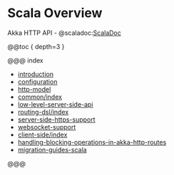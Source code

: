 <a id="http-scala"></a>
# Scala Overview

Akka HTTP API - @scaladoc:[ScalaDoc](akka.http.scaladsl.index)

@@toc { depth=3 }

@@@ index

* [introduction](introduction.md)
* [configuration](configuration.md)
* [http-model](common/http-model.md)
* [common/index](common/index.md)
* [low-level-server-side-api](low-level-server-side-api.md)
* [routing-dsl/index](routing-dsl/index.md)
* [server-side-https-support](server-side-https-support.md)
* [websocket-support](websocket-support.md)
* [client-side/index](client-side/index.md)
* [handling-blocking-operations-in-akka-http-routes](handling-blocking-operations-in-akka-http-routes.md)
* [migration-guides-scala](migration-guide/index.md)

@@@
